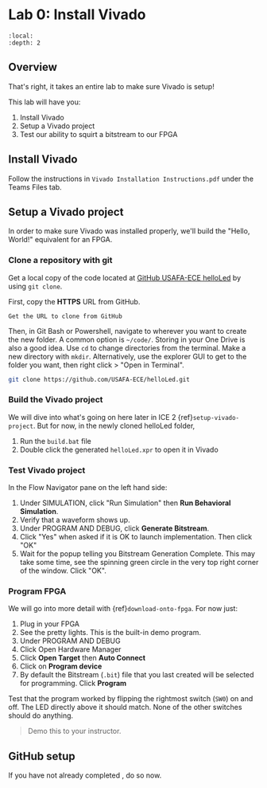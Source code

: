 # Lab 0: Install Vivado

```{contents}
:local:
:depth: 2
```

## Overview

That's right, it takes an entire lab to make sure Vivado is setup!

This lab will have you:

1. Install Vivado
2. Setup a Vivado project
3. Test our ability to squirt a bitstream to our FPGA

## Install Vivado

Follow the instructions in `Vivado Installation Instructions.pdf` under the Teams Files tab.

## Setup a Vivado project

In order to make sure Vivado was installed properly, we'll build the "Hello, World!" equivalent for an FPGA.

### Clone a repository with git

Get a local copy of the code located at [GitHub USAFA-ECE helloLed](https://github.com/USAFA-ECE/helloLed) by using `git clone`.

First, copy the **HTTPS** URL from GitHub.

```{figure} img/lab0_githubclone.png
Get the URL to clone from GitHub
```

Then, in Git Bash or Powershell, navigate to wherever you want to create the new folder.
A common option is `~/code/`. Storing in your One Drive is also a good idea.
Use `cd` to change directories from the terminal. Make a new directory with `mkdir`.
Alternatively, use the explorer GUI to get to the folder you want,
then right click > "Open in Terminal".

```bash
git clone https://github.com/USAFA-ECE/helloLed.git
```

### Build the Vivado project

We will dive into what's going on here later in ICE 2 {ref}`setup-vivado-project`.
But for now, in the newly cloned helloLed folder,

1. Run the `build.bat` file
2. Double click the generated `helloLed.xpr` to open it in Vivado

### Test Vivado project

In the Flow Navigator pane on the left hand side:

1. Under SIMULATION, click "Run Simulation" then **Run Behavioral Simulation**.
2. Verify that a waveform shows up.
3. Under PROGRAM AND DEBUG, click **Generate Bitstream**.
4. Click "Yes" when asked if it is OK to launch implementation. Then click "OK"
5. Wait for the popup telling you Bitstream Generation Complete. This may take some time, see the spinning green circle in the very top right corner of the window. Click "OK".

### Program FPGA

We will go into more detail with {ref}`download-onto-fpga`.
For now just:

1. Plug in your FPGA
2. See the pretty lights. This is the built-in demo program.
3. Under PROGRAM AND DEBUG
4. Click Open Hardware Manager
5. Click **Open Target** then **Auto Connect**
6. Click on **Program device**
7. By default the Bitstream (`.bit`) file that you last created will be selected for programming. Click **Program**

Test that the program worked by flipping the rightmost switch (`SW0`) on and off. The LED directly above it should match. None of the other switches should do anything.

> Demo this to your instructor.

## GitHub setup

If you have not already completed [](../ICE/ICE0.md), do so now.
